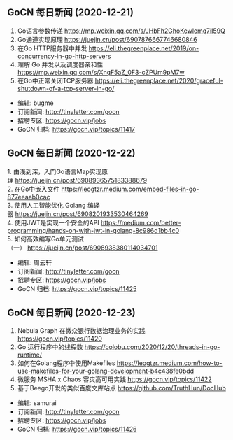 ## GoCN 每日新闻 (2020-12-21)

1. Go语言参数传递 https://mp.weixin.qq.com/s/JHbFh2GhoKewlemq7iI59Q
2. Go通道实现原理 https://juejin.cn/post/6907876667746680846
3. 在Go HTTP服务器中并发 https://eli.thegreenplace.net/2019/on-concurrency-in-go-http-servers
4. 理解 Go 并发以及调度器亲和性 https://mp.weixin.qq.com/s/XnqF5aZ_0F3-cZPUm9pM7w
5. 在Go中正常关闭TCP服务器 https://eli.thegreenplace.net/2020/graceful-shutdown-of-a-tcp-server-in-go/

* 编辑: bugme
* 订阅新闻: http://tinyletter.com/gocn
* 招聘专区: https://gocn.vip/jobs
* GoCN 归档: https://gocn.vip/topics/11417

## GoCN 每日新闻 (2020-12-22)

1. 由浅到深，入门Go语言Map实现原理 https://juejin.cn/post/6908936575183388679  
2. 在Go中嵌入文件 https://leogtzr.medium.com/embed-files-in-go-877eeaab0cac  
3. 使用人工智能优化 Golang 编译器 https://juejin.cn/post/6908201933530464269  
4. 使用JWT是实现一个安全的API https://medium.com/better-programming/hands-on-with-jwt-in-golang-8c986d1bb4c0  
5. 如何高效编写Go单元测试（一） https://juejin.cn/post/6908938380114034701  

* 编辑: 周云轩
* 订阅新闻: http://tinyletter.com/gocn
* 招聘专区: https://gocn.vip/jobs
* GoCN 归档: https://gocn.vip/topics/11425

## GoCN 每日新闻 (2020-12-23)

1. Nebula Graph 在微众银行数据治理业务的实践 https://gocn.vip/topics/11420
2. Go 运行程序中的线程数 https://colobu.com/2020/12/20/threads-in-go-runtime/
3. 如何在Golang程序中使用Makefiles https://leogtzr.medium.com/how-to-use-makefiles-for-your-golang-development-b4c438fe0bdd
4. 微服务 MSHA x Chaos 容灾高可用实践 https://gocn.vip/topics/11422
5. 基于Beego开发的类似百度文库站点 https://github.com/TruthHun/DocHub

* 编辑: samurai
* 订阅新闻: http://tinyletter.com/gocn
* 招聘专区: https://gocn.vip/jobs
* GoCN 归档: https://gocn.vip/topics/11426
